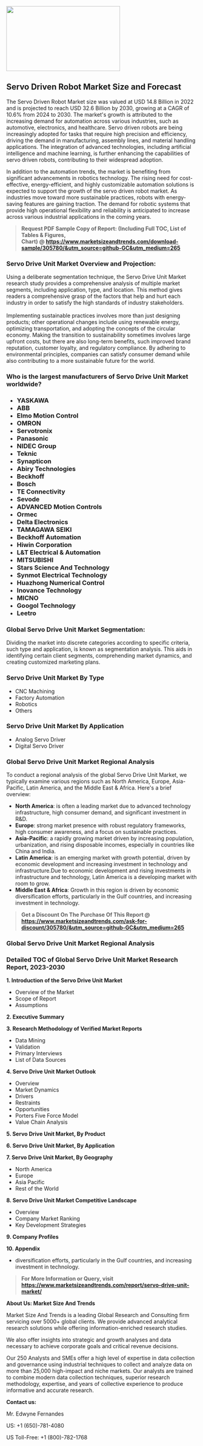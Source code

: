 <p><img class="alignnone size-medium wp-image-20088" src="https://ffe5etoiles.com/wp-content/uploads/2024/12/MST1-300x171.png" alt="" width="300" height="171" /></p><h2>Servo Driven Robot Market Size and Forecast</h2><p>The Servo Driven Robot Market size was valued at USD 14.8 Billion in 2022 and is projected to reach USD 32.6 Billion by 2030, growing at a CAGR of 10.6% from 2024 to 2030. The market's growth is attributed to the increasing demand for automation across various industries, such as automotive, electronics, and healthcare. Servo driven robots are being increasingly adopted for tasks that require high precision and efficiency, driving the demand in manufacturing, assembly lines, and material handling applications. The integration of advanced technologies, including artificial intelligence and machine learning, is further enhancing the capabilities of servo driven robots, contributing to their widespread adoption.</p><p>In addition to the automation trends, the market is benefiting from significant advancements in robotics technology. The rising need for cost-effective, energy-efficient, and highly customizable automation solutions is expected to support the growth of the servo driven robot market. As industries move toward more sustainable practices, robots with energy-saving features are gaining traction. The demand for robotic systems that provide high operational flexibility and reliability is anticipated to increase across various industrial applications in the coming years.</p></p><blockquote id="" class=""><strong>Request PDF Sample Copy of Report: (Including Full TOC, List of Tables &amp; Figures, Chart)&nbsp;@&nbsp;<strong><a href="https://www.marketsizeandtrends.com/download-sample/305780/&utm_source=github-GC&utm_medium=265" target="_blank">https://www.marketsizeandtrends.com/download-sample/305780/&utm_source=github-GC&utm_medium=265</a></strong></strong></blockquote><h3 id="" class="">Servo Drive Unit Market&nbsp;Overview and Projection:</h3><p id="" class="">Using a deliberate segmentation technique, the Servo Drive Unit Market research study provides a comprehensive analysis of multiple market segments, including application, type, and location. This method gives readers a comprehensive grasp of the factors that help and hurt each industry in order to satisfy the high standards of industry stakeholders. <br /> <br />Implementing sustainable practices involves more than just designing products; other operational changes include using renewable energy, optimizing transportation, and adopting the concepts of the circular economy. Making the transition to sustainability sometimes involves large upfront costs, but there are also long-term benefits, such improved brand reputation, customer loyalty, and regulatory compliance. By adhering to environmental principles, companies can satisfy consumer demand while also contributing to a more sustainable future for the world.</p><h3 id="" class="">Who is the largest manufacturers of&nbsp;Servo Drive Unit Market worldwide?</h3><h3 class=""><p><ul><li>YASKAWA </li><li> ABB </li><li> Elmo Motion Control </li><li> OMRON </li><li> Servotronix </li><li> Panasonic </li><li> NIDEC Group </li><li> Teknic </li><li> Synapticon </li><li> Abiry Technologies </li><li> Beckhoff </li><li> Bosch </li><li> TE Connectivity </li><li> Sevode </li><li> ADVANCED Motion Controls </li><li> Ormec </li><li> Delta Electronics </li><li> TAMAGAWA SEIKI </li><li> Beckhoff Automation </li><li> Hiwin Corporation </li><li> L&T Electrical & Automation </li><li> MITSUBISHI </li><li> Stars Science And Technology </li><li> Synmot Electrical Technology </li><li> Huazhong Numerical Control </li><li> Inovance Technology </li><li> MICNO </li><li> Googol Technology </li><li> Leetro</li></ul></p></h3><h3 id="" class="">Global&nbsp;Servo Drive Unit Market Segmentation:</h3><p id="" class="">Dividing the market into discrete categories according to specific criteria, such type and application, is known as segmentation analysis. This aids in identifying certain client segments, comprehending market dynamics, and creating customized marketing plans.</p><h3 id="" class="">Servo Drive Unit Market&nbsp;By Type</h3><p><p><ul><li>CNC Machining</li><li> Factory Automation</li><li> Robotics</li><li> Others</p></li></ul></p></p><h3 id="" class="">Servo Drive Unit Market&nbsp;By Application</h3><p class=""><p><ul><li>Analog Servo Driver</li><li> Digital Servo Driver</li></ul></p></p><h3 id="" class="">Global Servo Drive Unit Market Regional Analysis</h3><p id="" class="">To conduct a regional analysis of the global Servo Drive Unit Market, we typically examine various regions such as North America, Europe, Asia-Pacific, Latin America, and the Middle East &amp; Africa. Here's a brief overview:</p><ul><li><strong>North America</strong>: is often a leading market due to advanced technology infrastructure, high consumer demand, and significant investment in R&amp;D.</li><li><strong>Europe</strong>: strong market presence with robust regulatory frameworks, high consumer awareness, and a focus on sustainable practices.</li><li><strong>Asia-Pacific</strong>: a rapidly growing market driven by increasing population, urbanization, and rising disposable incomes, especially in countries like China and India.</li><li><strong>Latin America</strong>: is an emerging market with growth potential, driven by economic development and increasing investment in technology and infrastructure.Due to economic development and rising investments in infrastructure and technology, Latin America is a developing market with room to grow.</li><li><strong>Middle East &amp; Africa</strong>: Growth in this region is driven by economic diversification efforts, particularly in the Gulf countries, and increasing investment in technology.</li></ul><blockquote id="" class=""><strong>Get a Discount On The Purchase Of This Report @ <strong><a href="https://www.marketsizeandtrends.com/ask-for-discount/305780/&utm_source=github-GC&utm_medium=265" target="_blank">https://www.marketsizeandtrends.com/ask-for-discount/305780/&utm_source=github-GC&utm_medium=265</a></strong></strong></blockquote><h3 id="" class="">Global Servo Drive Unit Market Regional Analysis</h3><h3 id="" class="">Detailed TOC of Global Servo Drive Unit Market Research Report, 2023-2030</h3><p id="" class=""><strong>1. Introduction of the Servo Drive Unit Market</strong></p><ul><li>Overview of the Market</li><li>Scope of Report</li><li>Assumptions</li></ul><p id="" class=""><strong>2. Executive Summary</strong></p><p id="" class=""><strong>3. Research Methodology of Verified Market Reports</strong></p><ul><li>Data Mining</li><li>Validation</li><li>Primary Interviews</li><li>List of Data Sources</li></ul><p id="" class=""><strong>4. Servo Drive Unit Market Outlook</strong></p><ul><li>Overview</li><li>Market Dynamics</li><li>Drivers</li><li>Restraints</li><li>Opportunities</li><li>Porters Five Force Model</li><li>Value Chain Analysis</li></ul><p id="" class=""><strong>5. Servo Drive Unit Market, By Product</strong></p><p id="" class=""><strong>6. Servo Drive Unit Market, By Application</strong></p><p id="" class=""><strong>7. Servo Drive Unit Market, By Geography</strong></p><ul><li>North America</li><li>Europe</li><li>Asia Pacific</li><li>Rest of the World</li></ul><p id="" class=""><strong>8. Servo Drive Unit Market Competitive Landscape</strong></p><ul><li>Overview</li><li>Company Market Ranking</li><li>Key Development Strategies</li></ul><p id="" class=""><strong>9. Company Profiles</strong></p><p id="" class=""><strong>10. Appendix</strong></p><ul><li>diversification efforts, particularly in the Gulf countries, and increasing investment in technology.</li></ul><blockquote id="" class=""><strong>For More Information or Query, visit <strong><strong><a href="https://www.marketsizeandtrends.com/report/servo-drive-unit-market/" target="_blank">https://www.marketsizeandtrends.com/report/servo-drive-unit-market/</a></strong></strong></strong></blockquote><p id="" class=""><strong>About Us: Market Size And Trends</strong></p><p id="" class="">Market Size And Trends is a leading Global Research and Consulting firm servicing over 5000+ global clients. We provide advanced analytical research solutions while offering information-enriched research studies.</p><p id="" class="">We also offer insights into strategic and growth analyses and data necessary to achieve corporate goals and critical revenue decisions.</p><p id="" class="">Our 250 Analysts and SMEs offer a high level of expertise in data collection and governance using industrial techniques to collect and analyze data on more than 25,000 high-impact and niche markets. Our analysts are trained to combine modern data collection techniques, superior research methodology, expertise, and years of collective experience to produce informative and accurate research.</p><p id="" class=""><strong>Contact us:</strong></p><p id="" class="">Mr. Edwyne Fernandes</p><p id="" class="">US: +1 (650)-781-4080</p><p id="" class="">US Toll-Free: +1 (800)-782-1768</p>
